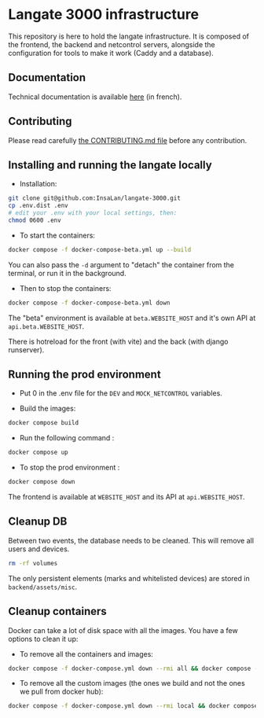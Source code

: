 # Langate 3000 infrastructure

This repository is here to hold the langate infrastructure. It is composed of
the frontend, the backend and netcontrol servers, alongside the configuration for tools to make it work (Caddy and a database).

## Documentation

Technical documentation is available [here](docs/manuel/src/SUMMARY.md) (in french).

## Contributing

Please read carefully [the CONTRIBUTING.md file](CONTRIBUTING.md) before any
contribution.

## Installing and running the langate locally

- Installation:
```sh
git clone git@github.com:InsaLan/langate-3000.git
cp .env.dist .env
# edit your .env with your local settings, then:
chmod 0600 .env
```
- To start the containers:
```sh
docker compose -f docker-compose-beta.yml up --build
```
You can also pass the `-d` argument to "detach" the container from the terminal, or run it in the background.

- Then to stop the containers:
```sh
docker compose -f docker-compose-beta.yml down
```

The "beta" environment is available at `beta.WEBSITE_HOST` and it's own API at `api.beta.WEBSITE_HOST`.

There is hotreload for the front (with vite) and the back (with django runserver).

## Running the prod environment

- Put 0 in the .env file for the `DEV` and `MOCK_NETCONTROL` variables.

- Build the images:
```sh
docker compose build
```
- Run the following command :
```sh
docker compose up
```
- To stop the prod environment :
```sh
docker compose down
```

The frontend is available at `WEBSITE_HOST` and its API at `api.WEBSITE_HOST`.

## Cleanup DB

Between two events, the database needs to be cleaned. This will remove all users and devices.
```sh
rm -rf volumes
```
The only persistent elements (marks and whitelisted devices) are stored in `backend/assets/misc`.

## Cleanup containers

Docker can take a lot of disk space with all the images.
You have a few options to clean it up:

- To remove all the containers and images:
```sh
docker compose -f docker-compose.yml down --rmi all && docker compose -f docker-compose-beta.yml down --rmi all
```
- To remove all the custom images (the ones we build and not the ones we pull from docker hub):
```sh
docker compose -f docker-compose.yml down --rmi local && docker compose -f docker-compose-beta.yml down --rmi local
```
